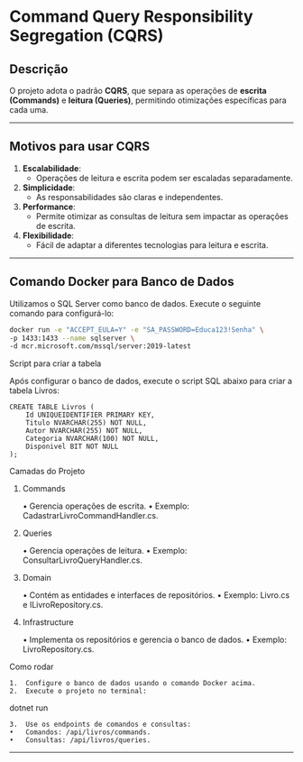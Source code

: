 # Command Query Responsibility Segregation (CQRS)

## **Descrição**
O projeto adota o padrão **CQRS**, que separa as operações de **escrita (Commands)** e **leitura (Queries)**, permitindo otimizações específicas para cada uma.

---

## **Motivos para usar CQRS**
1. **Escalabilidade**:
   - Operações de leitura e escrita podem ser escaladas separadamente.
2. **Simplicidade**:
   - As responsabilidades são claras e independentes.
3. **Performance**:
   - Permite otimizar as consultas de leitura sem impactar as operações de escrita.
4. **Flexibilidade**:
   - Fácil de adaptar a diferentes tecnologias para leitura e escrita.

---

## **Comando Docker para Banco de Dados**
Utilizamos o SQL Server como banco de dados. Execute o seguinte comando para configurá-lo:

```bash
docker run -e "ACCEPT_EULA=Y" -e "SA_PASSWORD=Educa123!Senha" \
-p 1433:1433 --name sqlserver \
-d mcr.microsoft.com/mssql/server:2019-latest
```

Script para criar a tabela

Após configurar o banco de dados, execute o script SQL abaixo para criar a tabela Livros:

````
CREATE TABLE Livros (
    Id UNIQUEIDENTIFIER PRIMARY KEY,
    Titulo NVARCHAR(255) NOT NULL,
    Autor NVARCHAR(255) NOT NULL,
    Categoria NVARCHAR(100) NOT NULL,
    Disponivel BIT NOT NULL
);
````

Camadas do Projeto

1. Commands

	•	Gerencia operações de escrita.
	•	Exemplo: CadastrarLivroCommandHandler.cs.

2. Queries

	•	Gerencia operações de leitura.
	•	Exemplo: ConsultarLivroQueryHandler.cs.

3. Domain

	•	Contém as entidades e interfaces de repositórios.
	•	Exemplo: Livro.cs e ILivroRepository.cs.

4. Infrastructure

	•	Implementa os repositórios e gerencia o banco de dados.
	•	Exemplo: LivroRepository.cs.

Como rodar

	1.	Configure o banco de dados usando o comando Docker acima.
	2.	Execute o projeto no terminal:

dotnet run


	3.	Use os endpoints de comandos e consultas:
	•	Comandos: /api/livros/commands.
	•	Consultas: /api/livros/queries.

---
